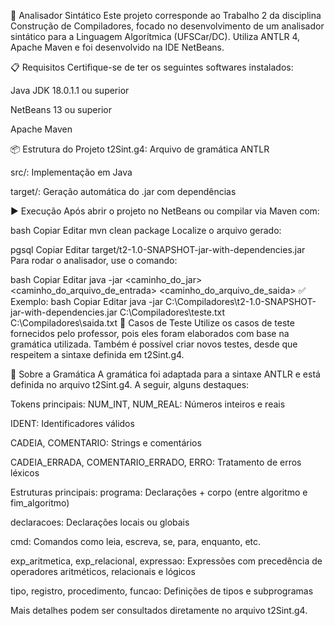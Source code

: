 🧠 Analisador Sintático
Este projeto corresponde ao Trabalho 2 da disciplina Construção de Compiladores, focado no desenvolvimento de um analisador sintático para a Linguagem Algorítmica (UFSCar/DC). Utiliza ANTLR 4, Apache Maven e foi desenvolvido na IDE NetBeans.

📋 Requisitos
Certifique-se de ter os seguintes softwares instalados:

Java JDK 18.0.1.1 ou superior

NetBeans 13 ou superior

Apache Maven

📦 Estrutura do Projeto
t2Sint.g4: Arquivo de gramática ANTLR

src/: Implementação em Java

target/: Geração automática do .jar com dependências

▶️ Execução
Após abrir o projeto no NetBeans ou compilar via Maven com:

bash
Copiar
Editar
mvn clean package
Localize o arquivo gerado:

pgsql
Copiar
Editar
target/t2-1.0-SNAPSHOT-jar-with-dependencies.jar
Para rodar o analisador, use o comando:

bash
Copiar
Editar
java -jar <caminho_do_jar> <caminho_do_arquivo_de_entrada> <caminho_do_arquivo_de_saida>
✅ Exemplo:
bash
Copiar
Editar
java -jar C:\Compiladores\t2-1.0-SNAPSHOT-jar-with-dependencies.jar C:\Compiladores\teste.txt C:\Compiladores\saida.txt
🧪 Casos de Teste
Utilize os casos de teste fornecidos pelo professor, pois eles foram elaborados com base na gramática utilizada. Também é possível criar novos testes, desde que respeitem a sintaxe definida em t2Sint.g4.

🧬 Sobre a Gramática
A gramática foi adaptada para a sintaxe ANTLR e está definida no arquivo t2Sint.g4. A seguir, alguns destaques:

Tokens principais:
NUM_INT, NUM_REAL: Números inteiros e reais

IDENT: Identificadores válidos

CADEIA, COMENTARIO: Strings e comentários

CADEIA_ERRADA, COMENTARIO_ERRADO, ERRO: Tratamento de erros léxicos

Estruturas principais:
programa: Declarações + corpo (entre algoritmo e fim_algoritmo)

declaracoes: Declarações locais ou globais

cmd: Comandos como leia, escreva, se, para, enquanto, etc.

exp_aritmetica, exp_relacional, expressao: Expressões com precedência de operadores aritméticos, relacionais e lógicos

tipo, registro, procedimento, funcao: Definições de tipos e subprogramas

Mais detalhes podem ser consultados diretamente no arquivo t2Sint.g4.
